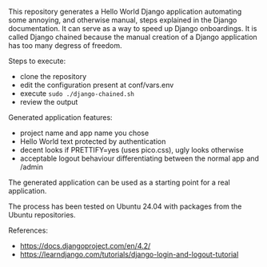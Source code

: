 This repository generates a Hello World Django application automating some annoying, and otherwise manual, steps explained in the Django documentation. It can serve as a way to speed up Django onboardings. It is called Django chained because the manual creation of a Django application has too many degress of freedom.

Steps to execute:

* clone the repository
* edit the configuration present at conf/vars.env
* execute `sudo ./django-chained.sh`
* review the output
      
Generated application features:
    
* project name and app name you chose
* Hello World text protected by authentication
* decent looks if PRETTIFY=yes (uses pico.css), ugly looks otherwise
* acceptable logout behaviour differentiating between the normal app and /admin

The generated application can be used as a starting point for a real application.

The process has been tested on Ubuntu 24.04 with packages from the Ubuntu repositories.

References:

* https://docs.djangoproject.com/en/4.2/
* https://learndjango.com/tutorials/django-login-and-logout-tutorial
